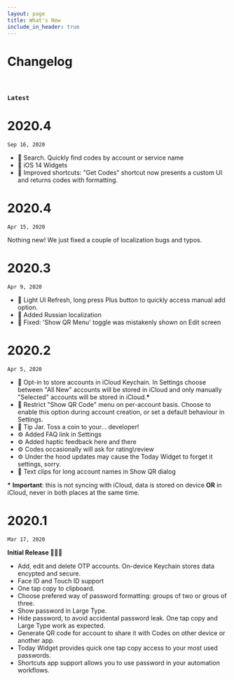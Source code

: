 ```yaml
---
layout: page
title: What's New
include_in_header: true
---
```


# Changelog
<br>

### `Latest`
# **2020.4**
`Sep 16, 2020`
- 🎈 Search. Quickly find codes by account or service name
- 🎈 iOS 14 Widgets
- 🎈 Improved shortcuts: "Get Codes" shortcut now presents a custom UI and returns codes with formatting.

# **2020.4**
`Apr 15, 2020`

Nothing new! We just fixed a couple of localization bugs and typos.

# **2020.3**
`Apr 9, 2020`
- 🎈 Light UI Refresh, long press Plus button to quickly access manual add option.
- 🎈 Added Russian localization
- 🐛 Fixed: 'Show QR Menu' toggle was mistakenly shown on Edit screen

# **2020.2**
`Apr 5, 2020`
- 🎈 Opt-in to store accounts in iCloud Keychain. In Settings choose between "All New" accounts will be stored in iCloud and only manually "Selected" accounts will be stored in iCloud.**\*** 
- 🎈 Restrict "Show QR Code" menu on per-account basis. Choose to enable this option during account creation, or set a default behaviour in Settings.
- 🎈 Tip Jar. Toss a coin to your... developer!
- ⚙️ Added FAQ link in Settings
- ⚙️ Added haptic feedback here and there
- ⚙️ Codes occasionally will ask for rating\review 
- ⚙️ Under the hood updates may cause the Today Widget to forget it settings, sorry.
- 🐛 Text clips for long account names in Show QR dialog

**\*** **Important**: this is not syncing with iCloud, data is stored on device **OR** in iCloud, never in both places at the same time.

# **2020.1**
`Mar 17, 2020`

**Initial Release 🎉🎉🎉**
- Add, edit and delete OTP accounts. On-device Keychain stores data encypted and secure.
- Face ID and Touch ID support
- One tap copy to clipboard.
- Choose prefered way of password formatting: groups of two or grous of three.
- Show password in Large Type.
- Hide password, to avoid accidental password leak. One tap copy and Large Type work as expected.
- Generate QR code for account to share it with Codes on other device or another app.
- Today Widget provides quick one tap copy access to your most used passwords.
- Shortcuts app support allows you to use password in your automation workflows.
